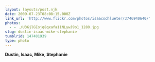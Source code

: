 ```yaml
---
layout: layouts/post.njk
date: 2009-07-23T08:08:15.000Z
link_url: 'http://www.flickr.com/photos/isaacschlueter/3746940640/'
photos:
  - - ./U3GjlGEojq8qxafa1iNLywJ9o1_1280.jpg
slug: dustin-isaac-mike-stephanie
tumblrid: 147401939
type: photo
---
```

<p><b>Dustin, Isaac, Mike, Stephanie</b></p>

